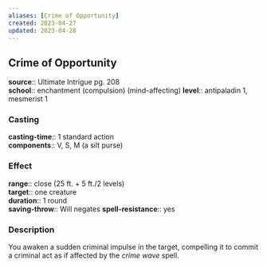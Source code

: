```yaml
---
aliases: [Crime of Opportunity]
created: 2023-04-27
updated: 2023-04-28
---
```


## Crime of Opportunity

**source**:: Ultimate Intrigue pg. 208  
**school**:: enchantment (compulsion) (mind-affecting)
**level**:: antipaladin 1, mesmerist 1

### Casting

**casting-time**:: 1 standard action  
**components**:: V, S, M (a silt purse)

### Effect

**range**:: close (25 ft. + 5 ft./2 levels)  
**target**:: one creature  
**duration**:: 1 round  
**saving-throw**:: Will negates
**spell-resistance**:: yes

### Description

You awaken a sudden criminal impulse in the target, compelling it to commit a criminal act as if affected by the *crime wave* spell.

